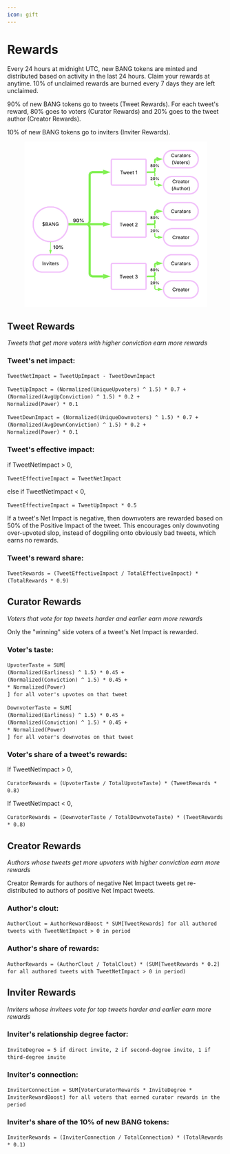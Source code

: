 ```yaml
---
icon: gift
---
```


# Rewards

Every 24 hours at midnight UTC, new BANG tokens are minted and distributed based on activity in the last 24 hours. Claim your rewards at anytime. 10% of unclaimed rewards are burned every 7 days they are left unclaimed.

90% of new BANG tokens go to tweets (Tweet Rewards). For each tweet's reward, 80% goes to voters (Curator Rewards) and 20% goes to the tweet author (Creator Rewards).

10% of new BANG tokens go to inviters (Inviter Rewards).

<figure><img src=".gitbook/assets/bangflow.png" alt=""><figcaption></figcaption></figure>

## Tweet Rewards

_Tweets that get more voters with higher conviction earn more rewards_

### **Tweet's net impact:**

`TweetNetImpact = TweetUpImpact - TweetDownImpact`

`TweetUpImpact = (Normalized(UniqueUpvoters) ^ 1.5) * 0.7 +`\
`(Normalized(AvgUpConviction) ^ 1.5) * 0.2 +`\
`Normalized(Power) * 0.1`

`TweetDownImpact = (Normalized(UniqueDownvoters) ^ 1.5) * 0.7 + (Normalized(AvgDownConviction) ^ 1.5) * 0.2 +`\
`Normalized(Power) * 0.1`

### **Tweet's effective impact:**

if TweetNetImpact > 0,

`TweetEffectiveImpact = TweetNetImpact`

else if TweetNetImpact < 0,

`TweetEffectiveImpact = TweetUpImpact * 0.5`

If a tweet's Net Impact is negative, then downvoters are rewarded based on 50% of the Positive Impact of the tweet. This encourages only downvoting over-upvoted slop, instead of dogpiling onto obviously bad tweets, which earns no rewards.

### **Tweet's reward share:**

`TweetRewards = (TweetEffectiveImpact / TotalEffectiveImpact) * (TotalRewards * 0.9)`



## Curator Rewards

_Voters that vote for top tweets harder and earlier earn more rewards_

Only the "winning" side voters of a tweet's Net Impact is rewarded.

### **Voter's taste:**

`UpvoterTaste = SUM[`\
`(Normalized(Earliness) ^ 1.5) * 0.45 +`\
`(Normalized(Conviction) ^ 1.5) * 0.45 +`\
`* Normalized(Power)`\
`] for all voter's upvotes on that tweet`

`DownvoterTaste = SUM[`\
`(Normalized(Earliness) ^ 1.5) * 0.45 +`\
`(Normalized(Conviction) ^ 1.5) * 0.45 +`\
`* Normalized(Power)`\
`] for all voter's downvotes on that tweet`

### **Voter's share of a tweet's rewards:**

If TweetNetImpact > 0,

`CuratorRewards = (UpvoterTaste / TotalUpvoteTaste) * (TweetRewards * 0.8)`

If TweetNetImpact < 0,

`CuratorRewards = (DownvoterTaste / TotalDownvoteTaste) * (TweetRewards * 0.8)`



## Creator Rewards

_Authors whose tweets get more upvoters with higher conviction earn more rewards_

Creator Rewards for authors of negative Net Impact tweets get re-distributed to authors of positive Net Impact tweets.

### **Author's clout:**

`AuthorClout = AuthorRewardBoost * SUM[TweetRewards] for all authored tweets with TweetNetImpact > 0 in period`

### **Author's share of rewards:**

`AuthorRewards = (AuthorClout / TotalClout) * (SUM[TweetRewards * 0.2] for all authored tweets with TweetNetImpact > 0 in period)`



## Inviter Rewards

_Inviters whose invitees vote for top tweets harder and earlier earn more rewards_

### **Inviter's relationship degree factor:**

`InviteDegree = 5 if direct invite, 2 if second-degree invite, 1 if third-degree invite`

### **Inviter's connection:**

`InviterConnection = SUM[VoterCuratorRewards * InviteDegree * InviterRewardBoost] for all voters that earned curator rewards in the period`

### **Inviter's share of the 10% of new BANG tokens:**

`InviterRewards = (InviterConnection / TotalConnection) * (TotalRewards * 0.1)`
